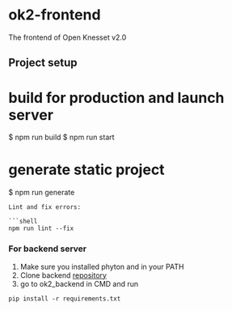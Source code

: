 # ok2-frontend

The frontend of Open Knesset v2.0

## Project setup


# build for production and launch server
$ npm run build
$ npm run start

# generate static project
$ npm run generate
```
Lint and fix errors:

```shell
npm run lint --fix
```
### For backend server
1. Make sure you installed phyton and in your PATH
1. Clone backend [repository](https://github.com/hasadna/ok2-backend)
1. go to ok2_backend in CMD and run 
```shell
pip install -r requirements.txt
````
<!---
# manage.py migrate to install database ( so only once)
# manage.py runserver (to run localhost 8000 as)
-->
